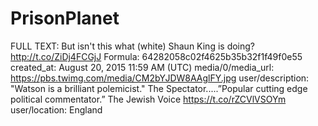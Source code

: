 # PrisonPlanet

FULL TEXT: But isn't this what (white) Shaun King is doing? http://t.co/ZiDj4FCGjJ
Formula: 64282058c02f4625b35b32f1f49f0e55
created_at: August 20, 2015 11:59 AM (UTC)
media/0/media_url: https://pbs.twimg.com/media/CM2bYJDW8AAglFY.jpg
user/description: "Watson is a brilliant polemicist." The Spectator.....”Popular cutting edge political commentator.” The Jewish Voice https://t.co/rZCVlVSOYm
user/location: England